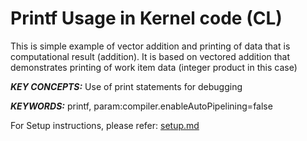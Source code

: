 Printf Usage in Kernel code (CL)
======================

This is simple example of vector addition and printing of data that is computational result (addition). It is based on vectored addition that demonstrates printing of work item data (integer product in this case)

***KEY CONCEPTS:*** Use of print statements for debugging

***KEYWORDS:*** printf, param:compiler.enableAutoPipelining=false


For Setup instructions, please refer: [setup.md][]

[setup.md]: setup.md

